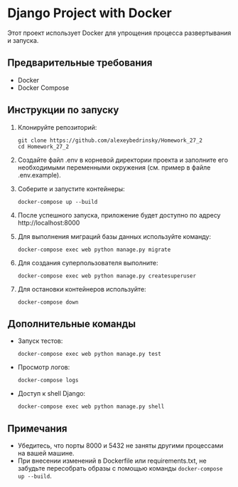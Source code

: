 
# Django Project with Docker

Этот проект использует Docker для упрощения процесса развертывания и запуска.

## Предварительные требования

- Docker
- Docker Compose

## Инструкции по запуску

1. Клонируйте репозиторий:
   ```
   git clone https://github.com/alexeybedrinsky/Homework_27_2
   cd Homework_27_2
   ```

2. Создайте файл .env в корневой директории проекта и заполните его необходимыми переменными окружения (см. пример в файле .env.example).

3. Соберите и запустите контейнеры:
   ```
   docker-compose up --build
   ```

4. После успешного запуска, приложение будет доступно по адресу http://localhost:8000

5. Для выполнения миграций базы данных используйте команду:
   ```
   docker-compose exec web python manage.py migrate
   ```

6. Для создания суперпользователя выполните:
   ```
   docker-compose exec web python manage.py createsuperuser
   ```

7. Для остановки контейнеров используйте:
   ```
   docker-compose down
   ```

## Дополнительные команды

- Запуск тестов:
  ```
  docker-compose exec web python manage.py test
  ```

- Просмотр логов:
  ```
  docker-compose logs
  ```

- Доступ к shell Django:
  ```
  docker-compose exec web python manage.py shell
  ```

## Примечания

- Убедитесь, что порты 8000 и 5432 не заняты другими процессами на вашей машине.
- При внесении изменений в Dockerfile или requirements.txt, не забудьте пересобрать образы с помощью команды `docker-compose up --build`.
